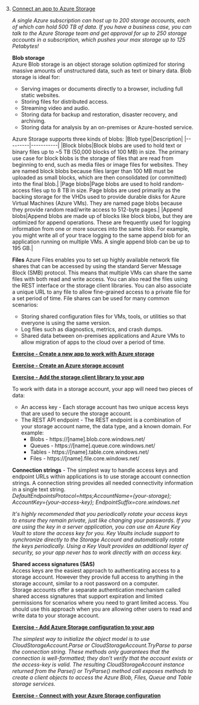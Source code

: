 3. [Connect an app to Azure Storage](https://docs.microsoft.com/en-us/learn/modules/connect-an-app-to-azure-storage/)
    
    *A single Azure subscription can host up to 200 storage accounts, each of which can hold 500 TB of data. If you have a business case, you can talk to the Azure Storage team and get approval for up to 250 storage accounts in a subscription, which pushes your max storage up to 125 Petabytes!*
    
    **Blob storage**<br/>
    Azure Blob storage is an object storage solution optimized for storing massive amounts of unstructured data, such as text or binary data. Blob storage is ideal for:
    - Serving images or documents directly to a browser, including full static websites.
    - Storing files for distributed access.
    - Streaming video and audio.
    - Storing data for backup and restoration, disaster recovery, and archiving.
    - Storing data for analysis by an on-premises or Azure-hosted service.<br/>
    
    Azure Storage supports three kinds of blobs:
    |Blob type|Description|
    |---------|-----------|
    |Block blobs|Block blobs are used to hold text or binary files up to ~5 TB (50,000 blocks of 100 MB) in size. The primary use case for block blobs is the storage of files that are read from beginning to end, such as media files or image files for websites. They are named block blobs because files larger than 100 MB must be uploaded as small blocks, which are then consolidated (or committed) into the final blob.|
    |Page blobs|Page blobs are used to hold random-access files up to 8 TB in size. Page blobs are used primarily as the backing storage for the VHDs used to provide durable disks for Azure Virtual Machines (Azure VMs). They are named page blobs because they provide random read/write access to 512-byte pages.|
    |Append blobs|Append blobs are made up of blocks like block blobs, but they are optimized for append operations. These are frequently used for logging information from one or more sources into the same blob. For example, you might write all of your trace logging to the same append blob for an application running on multiple VMs. A single append blob can be up to 195 GB.|
    
    **Files**
    Azure Files enables you to set up highly available network file shares that can be accessed by using the standard Server Message Block (SMB) protocol. This means that multiple VMs can share the same files with both read and write access. You can also read the files using the REST interface or the storage client libraries. You can also associate a unique URL to any file to allow fine-grained access to a private file for a set period of time. File shares can be used for many common scenarios:
    - Storing shared configuration files for VMs, tools, or utilities so that everyone is using the same version.
    - Log files such as diagnostics, metrics, and crash dumps.
    - Shared data between on-premises applications and Azure VMs to allow migration of apps to the cloud over a period of time.
    
    [**Exercise - Create a new app to work with Azure storage**](https://docs.microsoft.com/en-us/learn/modules/connect-an-app-to-azure-storage/3-exercise-create-your-app?pivots=csharp)
    
    [**Exercise - Create an Azure storage account**](https://docs.microsoft.com/en-us/learn/modules/connect-an-app-to-azure-storage/4-exercise-create-storage-account)
    
    [**Exercise - Add the storage client library to your app**](https://docs.microsoft.com/en-us/learn/modules/connect-an-app-to-azure-storage/6-exercise-add-the-azure-storage-lib?pivots=csharp)
    
    To work with data in a storage account, your app will need two pieces of data:
    - An access key - Each storage account has two unique access keys that are used to secure the storage account.
    - The REST API endpoint - The REST endpoint is a combination of your storage account name, the data type, and a known domain. For example:
        - Blobs - https://[name].blob.core.windows.net/
        - Queues - https://[name].queue.core.windows.net/
        - Tables - https://[name].table.core.windows.net/
        - Files - https://[name].file.core.windows.net/
    
    **Connection strings** - The simplest way to handle access keys and endpoint URLs within applications is to use storage account connection strings. A connection string provides all needed connectivity information in a single text string.<br/>
    *DefaultEndpointsProtocol=https;AccountName={your-storage}; AccountKey={your-access-key}; EndpointSuffix=core.windows.net*<br/>
    
    *It's highly recommended that you periodically rotate your access keys to ensure they remain private, just like changing your passwords. If you are using the key in a server application, you can use an Azure Key Vault to store the access key for you. Key Vaults include support to synchronize directly to the Storage Account and automatically rotate the keys periodically. Using a Key Vault provides an additional layer of security, so your app never has to work directly with an access key.*
    
    **Shared access signatures (SAS)**<br/>
    Access keys are the easiest approach to authenticating access to a storage account. However they provide full access to anything in the storage account, similar to a root password on a computer.<br/>
    Storage accounts offer a separate authentication mechanism called shared access signatures that support expiration and limited permissions for scenarios where you need to grant limited access. You should use this approach when you are allowing other users to read and write data to your storage account.
    
    [**Exercise - Add Azure Storage configuration to your app**](https://docs.microsoft.com/en-us/learn/modules/connect-an-app-to-azure-storage/8-exercise-add-azure-storage-configuration-to-your-app?pivots=csharp)
    
    *The simplest way to initialize the object model is to use CloudStorageAccount.Parse or CloudStorageAccount.TryParse to parse the connection string. These methods only guarantees that the connection is well-formatted; they don't verify that the account exists or the access-key is valid. The resulting CloudStorageAccount instance returned from the Parse() or TryParse() method call exposes methods to create a client objects to access the Azure Blob, Files, Queue and Table storage services.*
    
    [**Exercise - Connect with your Azure Storage configuration**](https://docs.microsoft.com/en-us/learn/modules/connect-an-app-to-azure-storage/10-exercise-connect-with-your-azure-storage-configuration?pivots=csharp)
